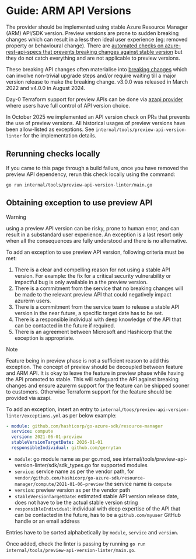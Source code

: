 # Guide: ARM API Versions

The provider should be implemented using stable Azure Resource Manager (ARM) API/SDK version. Preview versions are prone to sudden breaking changes which can result in a less then ideal user experience (eg: removed property or behavioural change). There are [automated checks on azure-rest-api-specs that prevents breaking changes against stable version](https://github.com/Azure/azure-rest-api-specs/blob/main/documentation/ci-fix.md#sdk-breaking-change-review) but they do not catch everything and are not applicable to preview versions.

These breaking API changes often materialise into [breaking changes](guide-breaking-changes.md) which can involve non-trivial upgrade steps and/or require waiting till a major version release to make the breaking change. v3.0.0 was released in March 2022 and v4.0.0 in August 2024.

Day-0 Terraform support for preview APIs can be done via [azapi provider](https://registry.terraform.io/providers/Azure/azapi/latest/docs) where users have full control of API version choice.

In October 2025 we implemented an API version check on PRs that prevents the use of preview versions. All historical usages of preview versions have been allow-listed as exceptions. See `internal/tools/preview-api-version-linter` for the implementation details.

## Rerunning checks locally

If you came to this page through a build failure, once you have removed the preview API dependency, rerun this check locally using the command:

```
go run internal/tools/preview-api-version-linter/main.go
```

## Obtaining exception to use preview API

> [!WARNING]
> using a preview API version can be risky, prone to human error, and can result in a substandard user experience. An exception is a last resort only when all the consequences are fully understood and there is no alternative.

To add an exception to use preview API version, following criteria must be met:

1. There is a clear and compelling reason for not using a stable API version. For example: the fix for a critical security vulnerability or impactful bug is only available in a the preview version.
1. There is a commitment from the service that no breaking changes will be made to the relevant preview API that could negatively impact azurerm users.
1. There is a commitment from the service team to release a stable API version in the near future, a specific target date has to be set.
1. There is a responsible individual with deep knowledge of the API that can be contacted in the future if required.
1. There is an agreement between Microsoft and Hashicorp that the exception is appropriate.

> [!NOTE]
> Feature being in preview phase is not a sufficient reason to add this exception. The concept of preview should be decoupled between feature and ARM API. It is okay to leave the feature in preview phase while having the API promoted to stable. This will safeguard the API against breaking changes and ensure azurerm support for the feature can be shipped sooner to customers. Otherwise Terraform support for the feature should be provided via azapi.

To add an exception, insert an entry to `internal/toos/preview-api-version-linter/exceptions.yml` as per below example:

```yml
- module: github.com/hashicorp/go-azure-sdk/resource-manager
  service: compute
  version: 2021-06-01-preview
  stableVersionTargetDate: 2026-01-01
  responsibleIndividual: github.com/gerrytan
```

- `module`: go module name as per go.mod, see internal/tools/preview-api-version-linter/sdk/sdk_types.go for supported modules
- `service`: service name as per the vendor path, for `vendor/github.com/hashicorp/go-azure-sdk/resource-manager/compute/2021-01-06-preview` the service name is `compute`
- `version`: preview version as per the vendor path
- `stableVersionTargetDate`: estimated stable API version release date, does not have to be the actual stable version string
- `responsibleIndividual`: individual with deep expertise of the API that can be contacted in the future, has to be a `github.com/myuser` GitHub handle or an email address

Entries have to be sorted alphabetically by `module`, `service` and `version`.

Once added, check the linter is passing by running `go run internal/tools/preview-api-version-linter/main.go`.